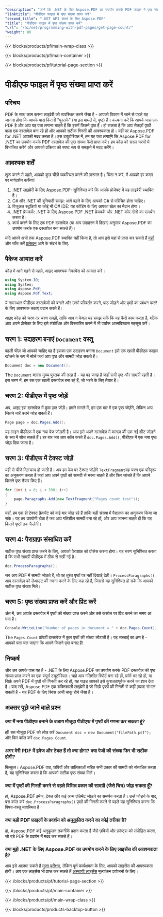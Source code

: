 ```yaml
---
"description": "जानें कि .NET के लिए Aspose.PDF का उपयोग करके PDF फ़ाइल में पृष्ठ संख्या कैसे प्राप्त करें। सरल और प्रभावी समाधान के लिए हमारे चरण-दर-चरण मार्गदर्शिका का पालन करें।"
"linktitle": "पीडीएफ फाइल में पृष्ठ संख्या प्राप्त करें"
"second_title": ".NET API संदर्भ के लिए Aspose.PDF"
"title": "पीडीएफ फाइल में पृष्ठ संख्या प्राप्त करें"
"url": "/hi/net/programming-with-pdf-pages/get-page-count/"
"weight": 80
---
```


{{< blocks/products/pf/main-wrap-class >}}

{{< blocks/products/pf/main-container >}}

{{< blocks/products/pf/tutorial-page-section >}}

# पीडीएफ फाइल में पृष्ठ संख्या प्राप्त करें

## परिचय

PDF के साथ काम करना लाइब्रेरी को व्यवस्थित करने जैसा है - आपको विवरण में जाने से पहले यह जानना होगा कि आपके पास कितनी "पुस्तकें" (या इस मामले में, पृष्ठ) हैं। कल्पना करें कि आपके पास एक PDF है और आप यह पता लगाना चाहते हैं कि इसमें कितने पृष्ठ हैं। हो सकता है कि आप सैकड़ों पृष्ठों वाला एक दस्तावेज़ बना रहे हों और आपको सटीक गिनती की आवश्यकता हो। यहीं पर Aspose.PDF for .NET आपकी मदद करता है। इस ट्यूटोरियल में, हम यह पता लगाएंगे कि Aspose.PDF for .NET का उपयोग करके PDF दस्तावेज़ की पृष्ठ संख्या कैसे प्राप्त करें। हम कोड को सरल चरणों में विभाजित करेंगे और आपको प्रक्रिया को स्पष्ट रूप से समझने में मदद करेंगे।

## आवश्यक शर्तें

शुरू करने से पहले, आपको कुछ चीज़ें व्यवस्थित करने की ज़रूरत है। चिंता न करें, मैं आपको हर कदम पर मार्गदर्शन करूँगा!

1. .NET लाइब्रेरी के लिए Aspose.PDF: सुनिश्चित करें कि आपके प्रोजेक्ट में यह लाइब्रेरी स्थापित है।
2. C# और .NET की बुनियादी समझ: आगे बढ़ने के लिए आपको C# से परिचित होना चाहिए।
3. विजुअल स्टूडियो या कोई भी C# IDE: यह कोडिंग के लिए आपका खेल का मैदान होगा।
4. .NET फ्रेमवर्क: .NET के लिए Aspose.PDF .NET फ्रेमवर्क और .NET कोर दोनों का समर्थन करता है।
5. कार्य करने के लिए एक PDF दस्तावेज़ (या आप उदाहरण में दिखाए अनुसार Aspose.PDF का उपयोग करके एक दस्तावेज़ बना सकते हैं)।

यदि आपने अभी तक Aspose.PDF स्थापित नहीं किया है, तो आप इसे यहां से प्राप्त कर सकते हैं [यहाँ](https://releases.aspose.com/pdf/net/) और जाँच करें [प्रलेखन](https://reference.aspose.com/pdf/net/) आगे के संदर्भ के लिए.

## पैकेज आयात करें

कोड में आगे बढ़ने से पहले, आइए आवश्यक नेमस्पेस को आयात करें।

```csharp
using System.IO;
using System;
using Aspose.Pdf;
using Aspose.Pdf.Text;
```

ये नामस्थान पीडीएफ दस्तावेजों को बनाने और उनमें परिवर्तन करने, पाठ जोड़ने और पृष्ठों का प्रबंधन करने के लिए आवश्यक कक्षाएं प्रदान करते हैं।

आइए कोड को चरण दर चरण समझें, ताकि आप न केवल यह समझ सकें कि यह कैसे काम करता है, बल्कि आप अपने प्रोजेक्ट के लिए इसे संशोधित और विस्तारित करने में भी पर्याप्त आत्मविश्वास महसूस करें।

## चरण 1: उदाहरण बनाएं `Document` वस्तु

पहली चीज़ जो आपको चाहिए वह है इसका एक उदाहरण बनाना `Document` इसे एक खाली पीडीएफ फाइल खोलने के रूप में सोचें जहां आप पृष्ठ और सामग्री जोड़ सकते हैं।

```csharp
Document doc = new Document();
```

The `Document` क्लास मुख्य पुस्तक की तरह है - यह वह जगह है जहाँ सभी पृष्ठ और सामग्री रहती है। इस चरण में, हम बस एक खाली दस्तावेज़ बना रहे हैं, जो भरने के लिए तैयार है।

## चरण 2: पीडीएफ में पृष्ठ जोड़ें

अब, आइए इस दस्तावेज़ में कुछ पृष्ठ जोड़ें। हमारे मामले में, हम एक बार में एक पृष्ठ जोड़ेंगे, लेकिन आप जितने चाहें उतने जोड़ सकते हैं।

```csharp
Page page = doc.Pages.Add();
```

यह लाइन पीडीएफ में एक नया पेज जोड़ती है। आप इसे अपने दस्तावेज़ में कागज़ की एक नई शीट जोड़ने के रूप में सोच सकते हैं। हर बार जब आप कॉल करते हैं `doc.Pages.Add()`, पीडीएफ में एक नया पृष्ठ जोड़ दिया जाता है।

## चरण 3: पीडीएफ में टेक्स्ट जोड़ें

यहीं से चीजें दिलचस्प हो जाती हैं। अब हम पेज पर टेक्स्ट जोड़ेंगे `TextFragment`यह चरण एक परिदृश्य का अनुकरण करता है जहां आप अपने पृष्ठों को सामग्री से भरना चाहते हैं और फिर जांचते हैं कि आपने कितने पृष्ठ तैयार किए हैं।

```csharp
for (int i = 0; i < 300; i++)
{
    page.Paragraphs.Add(new TextFragment("Pages count test"));
}
```

यहाँ, हम एक ही टेक्स्ट फ़्रैगमेंट को कई बार जोड़ रहे हैं ताकि बड़ी संख्या में पैराग्राफ़ का अनुकरण किया जा सके। यह तब उपयोगी होता है जब आप गतिशील सामग्री बना रहे हों, और आप जानना चाहते हों कि यह कितने पृष्ठों तक फैलेगी।

## चरण 4: पैराग्राफ़ संसाधित करें

सटीक पृष्ठ संख्या प्राप्त करने के लिए, आपको पैराग्राफ़ को प्रोसेस करना होगा। यह चरण सुनिश्चित करता है कि सभी सामग्री पीडीएफ में ठीक से रखी गई है।

```csharp
doc.ProcessParagraphs();
```

जब आप PDF में सामग्री जोड़ते हैं, तो वह तुरंत पृष्ठों पर नहीं दिखाई देती। `ProcessParagraphs()`, आप दस्तावेज़ को लेआउट की गणना करने के लिए कह रहे हैं, जिससे यह सुनिश्चित हो सके कि आपको सटीक पृष्ठ संख्या मिले।

## चरण 5: पृष्ठ संख्या प्राप्त करें और प्रिंट करें

अंत में, अब आपके दस्तावेज़ में पृष्ठों की संख्या प्राप्त करने और उसे कंसोल पर प्रिंट करने का समय आ गया है।

```csharp
Console.WriteLine("Number of pages in document = " + doc.Pages.Count);
```

The `Pages.Count` प्रॉपर्टी दस्तावेज़ में कुल पृष्ठों की संख्या लौटाती है। यह सच्चाई का क्षण है - आपको पता चल जाएगा कि आपने कितने पृष्ठ बनाए हैं!

## निष्कर्ष

और अब आपके पास यह है - .NET के लिए Aspose.PDF का उपयोग करके PDF दस्तावेज़ की पृष्ठ संख्या प्राप्त करने का एक संपूर्ण ट्यूटोरियल। चाहे आप गतिशील रिपोर्ट बना रहे हों, फ़ॉर्म भर रहे हों, या सिर्फ़ अपने PDF में पृष्ठों की गिनती कर रहे हों, यह गाइड आपको इसे कुशलतापूर्वक करने का ज्ञान देता है। याद रखें, Aspose.PDF एक शक्तिशाली लाइब्रेरी है जो सिर्फ़ पृष्ठों की गिनती से कहीं ज़्यादा संभाल सकती है - यह PDF के लिए स्विस आर्मी चाकू होने जैसा है।

## अक्सर पूछे जाने वाले प्रश्न

### क्या मैं नया पीडीएफ बनाने के बजाय मौजूदा पीडीएफ में पृष्ठों की गणना कर सकता हूं?  
हाँ! बस मौजूदा PDF को लोड करें `Document doc = new Document("filePath.pdf");` और फिर कॉल करें `doc.Pages.Count`.

### अगर मेरी PDF में इमेज और टेबल हैं तो क्या होगा? क्या पेजों की संख्या फिर भी सटीक होगी?  
बिल्कुल। Aspose.PDF पाठ, छवियों और तालिकाओं सहित सभी प्रकार की सामग्री को संसाधित करता है, यह सुनिश्चित करता है कि आपको सटीक पृष्ठ संख्या मिले।

### क्या मैं पृष्ठों की गिनती करने से पहले विभिन्न प्रकार की सामग्री (जैसे चित्र) जोड़ सकता हूँ?  
हां, Aspose.PDF इमेज, टेबल और कई अन्य एलिमेंट जोड़ने का समर्थन करता है। उन्हें जोड़ने के बाद, बस कॉल करें `doc.ProcessParagraphs()` पृष्ठों की गिनती करने से पहले यह सुनिश्चित करना कि विषय-वस्तु व्यवस्थित है।

### क्या बड़ी PDF फ़ाइलों के प्रदर्शन को अनुकूलित करने का कोई तरीका है?  
हां, Aspose.PDF कई अनुकूलन तकनीकें प्रदान करता है जैसे छवियों और फ़ॉन्ट्स को संपीड़ित करना, जो बड़े PDF के प्रदर्शन में मदद कर सकते हैं।

### क्या मुझे .NET के लिए Aspose.PDF का उपयोग करने के लिए लाइसेंस की आवश्यकता है?  
आप इसे आज़मा सकते हैं [मुफ्त परीक्षण](https://releases.aspose.com/), लेकिन पूर्ण कार्यक्षमता के लिए, आपको लाइसेंस की आवश्यकता होगी। आप एक लाइसेंस भी प्राप्त कर सकते हैं [अस्थायी लाइसेंस](https://purchase.aspose.com/temporary-license/) मूल्यांकन प्रयोजनों के लिए।

{{< /blocks/products/pf/tutorial-page-section >}}

{{< /blocks/products/pf/main-container >}}

{{< /blocks/products/pf/main-wrap-class >}}

{{< blocks/products/products-backtop-button >}}